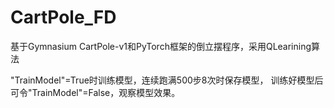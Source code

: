 # CartPole_FD

 基于Gymnasium CartPole-v1和PyTorch框架的倒立摆程序，采用QLearining算法

"TrainModel"=True时训练模型，连续跑满500步8次时保存模型，
训练好模型后可令"TrainModel"=False，观察模型效果。